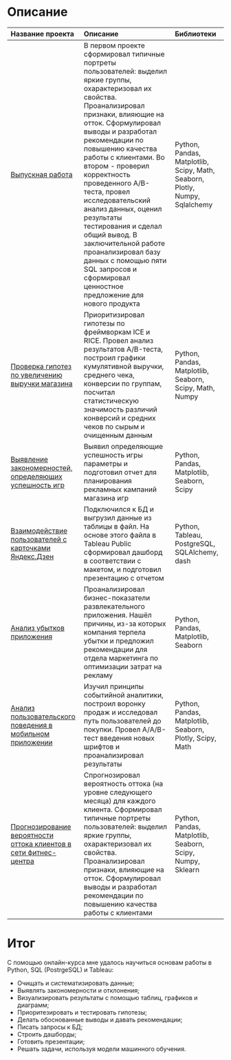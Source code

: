 # Описание 

| Название проекта | Описание | Библиотеки | 
| :---------------------- | :---------------------- | :---------------------- |
| [Выпускная работа](https://github.com/StorchakAV/Data_Analyst_Projects/tree/main/Выпускная%20работа) | В первом проекте сформировал типичные портреты пользователей: выделил яркие группы, охарактеризовал их свойства. Проанализировал признаки, влияющие на отток. Сформулировал выводы и разработал рекомендации по повышению качества работы с клиентами. Во втором - проверил корректность проведенного A/B-теста, провел исследовательский анализ данных, оценил результаты тестирования и сделал общий вывод. В заключительной работе проанализировал базу данных с помощью пяти SQL запросов и сформировал ценностное предложение для нового продукта | Python, Pandas, Matplotlib, Scipy, Math, Seaborn, Plotly, Numpy, Sqlalchemy |
| [Проверка гипотез по увеличению выручки магазина](https://github.com/StorchakAV/Data_Analyst_Projects/tree/main/Проверка%20гипотез%20по%20увеличению%20выручки%20интернет-магазина) | Приоритизировал гипотезы по фреймворкам ICE и RICE. Провел анализ результатов A/B-теста, построил графики кумулятивной выручки, среднего чека, конверсии по группам, посчитал статистическую значимость различий конверсий и средних чеков по сырым и очищенным данным | Python, Pandas, Matplotlib, Seaborn, Scipy, Math, Numpy |
| [Выявление закономерностей, определяющих успешность игр](https://github.com/StorchakAV/Data_Analyst_Projects/tree/main/Выявление%20закономерностей%2C%20определяющих%20успешность%20игр) | Выявил определяющие успешность игры параметры и подготовил отчет для планирования рекламных кампаний магазина игр  | Python, Pandas, Matplotlib, Seaborn, Scipy |
| [Взаимодействие пользователей с карточками Яндекс.Дзен](https://github.com/StorchakAV/Data_Analyst_Projects/tree/main/Взаимодействие%20пользователей%20с%20карточками%20Яндекс.Дзен) | Подключился к БД и выгрузил данные из таблицы в файл. На основе этого файла в Tableau Public сформировал дашборд в соответствии с макетом, и подготовил презентацию с отчетом | Python, Tableau, PostgreSQL, SQLAlchemy, dash |
| [Анализ убытков приложения](https://github.com/StorchakAV/Data_Analyst_Projects/tree/main/Анализ%20убытков%20приложения) | Проанализировал бизнес-показатели развлекательного приложения. Нашёл причины, из-за которых компания терпела убытки и предложил рекомендации для отдела маркетинга по оптимизации затрат на рекламу | Python, Pandas, Matplotlib, Seaborn |
| [Анализ пользовательского поведения в мобильном приложении](https://github.com/StorchakAV/Data_Analyst_Projects/tree/main/Анализ%20пользовательского%20поведения%20в%20мобильном%20приложении) | Изучил принципы событийной аналитики, построил воронку продаж и исследовал путь пользователей до покупки. Провел A/А/B-тест введения новых шрифтов и проанализировал результаты | Python, Pandas, Matplotlib, Seaborn, Plotly, Scipy, Math |
| [Прогнозирование вероятности оттока клиентов в сети фитнес-центра](https://github.com/StorchakAV/Data_Analyst_Projects/tree/main/Прогнозирование%20вероятности%20оттока%20клиентов%20в%20сети%20фитнес-центра) | Спрогнозировал вероятность оттока (на уровне следующего месяца) для каждого клиента. Сформировал типичные портреты пользователей: выделил яркие группы, охарактеризовал их свойства. Проанализировал признаки, влияющие на отток. Сформулировал выводы и разработал рекомендации по повышению качества работы с клиентами | Python, Pandas, Matplotlib, Seaborn, Scipy, Numpy, Sklearn |

# Итог
С помощью онлайн-курса мне удалось научиться основам работы в Python, SQL (PostrgeSQL) и Tableau:
- Очищать и систематизировать данные;
- Выявлять закономерности и отклонения;
- Визуализировать результаты с помощью таблиц, графиков и диаграмм;
- Приоритезировать и тестировать гипотезы;
- Делать обоснованные выводы и давать рекомендации;
- Писать запросы к БД;
- Строить дашборды;
- Готовить презентации;
- Решать задачи, используя модели машинного обучения.
